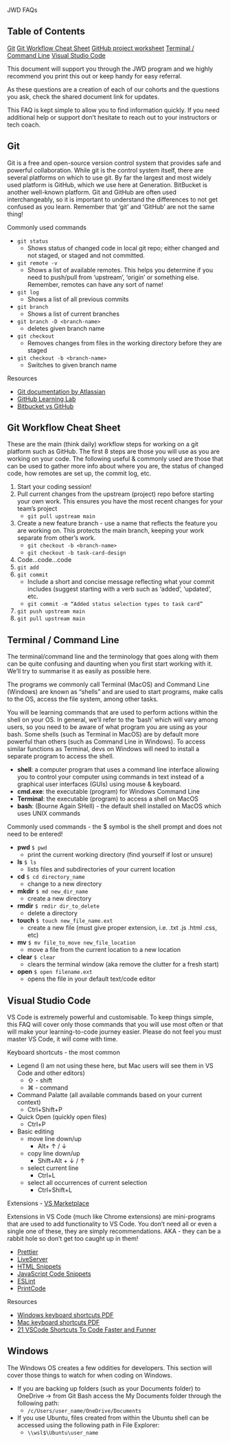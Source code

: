 JWD FAQs

## Table of Contents

[Git](https://docs.google.com/document/d/18cHoOFS2C1B79FKARbahIWf4MTjOVUrcYt1LHN_4CaE/edit#heading=h.wiy7hb628ory)
[Git Workflow Cheat Sheet](https://docs.google.com/document/d/18cHoOFS2C1B79FKARbahIWf4MTjOVUrcYt1LHN_4CaE/edit#heading=h.4v7fz0g2mha6)
[GitHub project worksheet](https://docs.google.com/document/d/18cHoOFS2C1B79FKARbahIWf4MTjOVUrcYt1LHN_4CaE/edit#heading=h.lot223s5sszc)
[Terminal / Command Line](https://docs.google.com/document/d/18cHoOFS2C1B79FKARbahIWf4MTjOVUrcYt1LHN_4CaE/edit#heading=h.5wiuqbxw2ktc)
[Visual Studio Code](https://docs.google.com/document/d/18cHoOFS2C1B79FKARbahIWf4MTjOVUrcYt1LHN_4CaE/edit#heading=h.bc82sm4vktqe)

This document will support you through the JWD program and we highly recommend you print this out or keep handy for easy referral.

As these questions are a creation of each of our cohorts and the questions you ask, check the shared document link for updates.

This FAQ is kept simple to allow you to find information quickly. If you need additional help or support don’t hesitate to reach out to your instructors or tech coach.

## Git

Git is a free and open-source version control system that provides safe and powerful collaboration. While git is the control system itself, there are several platforms on which to use git. By far the largest and most widely used platform is GitHub, which we use here at Generation. BitBucket is another well-known platform. Git and GitHub are often used interchangeably, so it is important to understand the differences to not get confused as you learn. Remember that ‘git’ and ‘GitHub’ are not the same thing!

Commonly used commands

-   `git status`
    -   Shows status of changed code in local git repo; either changed and not staged, or staged and not committed.
-   `git remote -v`
    -   Shows a list of available remotes. This helps you determine if you need to push/pull from ‘upstream’, ‘origin’ or something else. Remember, remotes can have any sort of name!
-   `git log`
    -   Shows a list of all previous commits
-   `git branch`
    -   Shows a list of current branches
-   `git branch -D <branch-name>`
    -   deletes given branch name
-   `git checkout`
    -   Removes changes from files in the working directory before they are staged
-   `git checkout -b <branch-name>`
    -   Switches to given branch name

Resources

-   [Git documentation by Atlassian](https://www.atlassian.com/git/)
-   [GitHub Learning Lab](https://lab.github.com/)
-   [Bitbucket vs GitHub](https://www.upguard.com/blog/bitbucket-vs-github#:~:text=If%20you%20boil%20it%20down,mostly%20enterprise%20and%20business%20users.)

## Git Workflow Cheat Sheet

These are the main (think daily) workflow steps for working on a git platform such as GitHub. The first 8 steps are those you will use as you are working on your code. The following useful & commonly used are those that can be used to gather more info about where you are, the status of changed code, how remotes are set up, the commit log, etc.

1.  Start your coding session!
2.  Pull current changes from the upstream (project) repo before starting your own work. This ensures you have the most recent changes for your team’s project
    -   `git pull upstream main`
3.  Create a new feature branch - use a name that reflects the feature you are working on. This protects the main branch, keeping your work separate from other’s work.
    -   `git checkout -b <branch-name>`
    -   `git checkout -b task-card-design`
4.  Code...code...code
5.  `git add`
6.  `git commit`
    -   Include a short and concise message reflecting what your commit includes (suggest starting with a verb such as ‘added’, ‘updated’, etc.
    -   `git commit -m “Added status selection types to task card”`
7.  `git push upstream main`
8.  `git pull upstream main`

## Terminal / Command Line

The terminal/command line and the terminology that goes along with them can be quite confusing and daunting when you first start working with it. We’ll try to summarise it as easily as possible here.

The programs we commonly call Terminal (MacOS) and Command Line (Windows) are known as “shells” and are used to start programs, make calls to the OS, access the file system, among other tasks.

You will be learning commands that are used to perform actions within the shell on your OS. In general, we’ll refer to the ‘bash’ which will vary among users, so you need to be aware of what program you are using as your bash. Some shells (such as Terminal in MacOS) are by default more powerful than others (such as Command Line in Windows). To access similar functions as Terminal, devs on Windows will need to install a separate program to access the shell.

-   **shell**: a computer program that uses a command line interface allowing you to control your computer using commands in text instead of a graphical user interfaces (GUIs) using mouse & keyboard.
-   **cmd.exe**: the executable (program) for Windows Command Line
-   **Terminal**: the executable (program) to access a shell on MacOS
-   **bash**: (Bourne Again SHell) - the default shell installed on MacOS which uses UNIX commands

Commonly used commands - the $ symbol is the shell prompt and does not need to be entered!

-   **pwd** `$ pwd`
    -   print the current working directory (find yourself if lost or unsure)
-   **ls** `$ ls`
    -   lists files and subdirectories of your current location
-   **cd** `$ cd directory_name`
    -   change to a new directory
-   **mkdir** `$ md new_dir_name`
    -   create a new directory
-   **rmdir** `$ rmdir dir_to_delete`
    -   delete a directory
-   **touch** `$ touch new_file_name.ext`
    -   create a new file (must give proper extension, i.e. .txt .js .html .css, etc)
-   **mv** `$ mv file_to_move new_file_location`
    -   move a file from the current location to a new location
-   **clear** `$ clear`
    -   clears the terminal window (aka remove the clutter for a fresh start)
-   **open** `$ open filename.ext`
    -   opens the file in your default text/code editor

## Visual Studio Code

VS Code is extremely powerful and customisable. To keep things simple, this FAQ will cover only those commands that you will use most often or that will make your learning-to-code journey easier. Please do not feel you must master VS Code, it will come with time.

Keyboard shortcuts - the most common

-   Legend (I am not using these here, but Mac users will see them in VS Code and other editors)
    -   ⇧ - shift
    -   ⌘ - command
-   Command Palatte (all available commands based on your current context)
    -   Ctrl+Shift+P
-   Quick Open (quickly open files)
    -   Ctrl+P
-   Basic editing
    -   move line down/up
        -   Alt+ ↑ / ↓
    -   copy line down/up
        -   Shift+Alt + ↓ / ↑
    -   select current line
        -   Ctrl+L
    -   select all occurrences of current selection
        -   Ctrl+Shift+L

Extensions - [VS Marketplace](https://marketplace.visualstudio.com/vscode)

Extensions in VS Code (much like Chrome extensions) are mini-programs that are used to add functionality to VS Code. You don’t need all or even a single one of these, they are simply recommendations. AKA - they can be a rabbit hole so don’t get too caught up in them!

-   [Prettier](https://marketplace.visualstudio.com/items?itemName=esbenp.prettier-vscode)
-   [LiveServer](https://marketplace.visualstudio.com/items?itemName=ritwickdey.LiveServer)
-   [HTML Snippets](https://marketplace.visualstudio.com/items?itemName=abusaidm.html-snippets)
-   [JavaScript Code Snippets](https://marketplace.visualstudio.com/items?itemName=xabikos.JavaScriptSnippets)
-   [ESLint](https://marketplace.visualstudio.com/items?itemName=dbaeumer.vscode-eslint)
-   [PrintCode](https://marketplace.visualstudio.com/items?itemName=nobuhito.printcode)

Resources

-   [Windows keyboard shortcuts PDF](https://code.visualstudio.com/shortcuts/keyboard-shortcuts-windows.pdf)
-   [Mac keyboard shortcuts PDF](https://code.visualstudio.com/shortcuts/keyboard-shortcuts-macos.pdf)
-   [21 VSCode Shortcuts To Code Faster and Funner](https://jsmanifest.com/21-vscode-shortcuts-to-code-faster-and-funner/)

## Windows

The Windows OS creates a few oddities for developers. This section will cover those things to watch for when coding on Windows.

-   If you are backing up folders (such as your Documents folder) to OneDrive → from Git Bash access the My Documents folder through the following path:
    -   `/c/Users/user_name/OneDrive/Documents`
-   If you use Ubuntu, files created from within the Ubuntu shell can be accessed using the following path in File Explorer:
    -   `\\wsl$\Ubuntu\user_name`
<!--stackedit_data:
eyJoaXN0b3J5IjpbMTkwNTQ0OTg5XX0=
-->